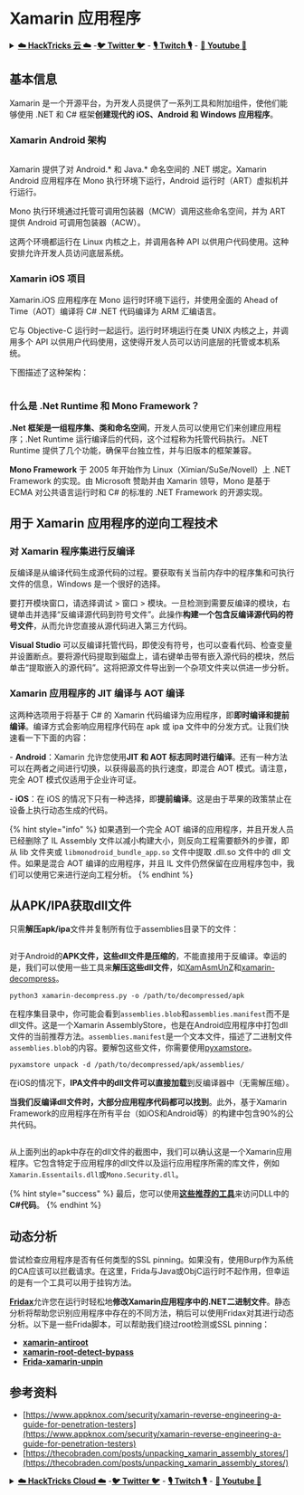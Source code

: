 # Xamarin 应用程序

<details>

<summary><a href="https://cloud.hacktricks.xyz/pentesting-cloud/pentesting-cloud-methodology"><strong>☁️ HackTricks 云 ☁️</strong></a> -<a href="https://twitter.com/hacktricks_live"><strong>🐦 Twitter 🐦</strong></a> - <a href="https://www.twitch.tv/hacktricks_live/schedule"><strong>🎙️ Twitch 🎙️</strong></a> - <a href="https://www.youtube.com/@hacktricks_LIVE"><strong>🎥 Youtube 🎥</strong></a></summary>

* 你在一家**网络安全公司**工作吗？你想在 HackTricks 中看到你的**公司广告**吗？或者你想要**获取最新版本的 PEASS 或下载 HackTricks 的 PDF**吗？请查看[**订阅计划**](https://github.com/sponsors/carlospolop)！
* 发现我们的独家[**NFTs**](https://opensea.io/collection/the-peass-family)收藏品——[**The PEASS Family**](https://opensea.io/collection/the-peass-family)
* 获取[**官方 PEASS & HackTricks 商品**](https://peass.creator-spring.com)
* **加入**[**💬**](https://emojipedia.org/speech-balloon/) [**Discord 群组**](https://discord.gg/hRep4RUj7f) 或 [**telegram 群组**](https://t.me/peass)，或者**关注**我在**Twitter**上的[**🐦**](https://github.com/carlospolop/hacktricks/tree/7af18b62b3bdc423e11444677a6a73d4043511e9/\[https:/emojipedia.org/bird/README.md)[**@carlospolopm**](https://twitter.com/hacktricks\_live)**。**
* **通过向**[**hacktricks 仓库**](https://github.com/carlospolop/hacktricks) **和**[**hacktricks-cloud 仓库**](https://github.com/carlospolop/hacktricks-cloud) **提交 PR 来分享你的黑客技巧。**

</details>

## **基本信息**

Xamarin 是一个开源平台，为开发人员提供了一系列工具和附加组件，使他们能够使用 .NET 和 C# 框架**创建现代的 iOS、Android 和 Windows 应用程序**。

### Xamarin Android 架构&#x20;

<figure><img src="../.gitbook/assets/image (3) (1) (1) (1).png" alt=""><figcaption></figcaption></figure>

Xamarin 提供了对 Android.\* 和 Java.\* 命名空间的 .NET 绑定。Xamarin Android 应用程序在 Mono 执行环境下运行，Android 运行时（ART）虚拟机并行运行。

Mono 执行环境通过托管可调用包装器（MCW）调用这些命名空间，并为 ART 提供 Android 可调用包装器（ACW）。

这两个环境都运行在 Linux 内核之上，并调用各种 API 以供用户代码使用。这种安排允许开发人员访问底层系统。

### Xamarin iOS 项目

Xamarin.iOS 应用程序在 Mono 运行时环境下运行，并使用全面的 Ahead of Time（AOT）编译将 C# .NET 代码编译为 ARM 汇编语言。

它与 Objective-C 运行时一起运行。运行时环境运行在类 UNIX 内核之上，并调用多个 API 以供用户代码使用，这使得开发人员可以访问底层的托管或本机系统。&#x20;

下图描述了这种架构：

<figure><img src="../.gitbook/assets/image (1) (1) (1) (1) (1) (1).png" alt=""><figcaption></figcaption></figure>

### 什么是 .Net Runtime 和 Mono Framework？

**.Net 框架是一组程序集、类和命名空间**，开发人员可以使用它们来创建应用程序；.Net Runtime 运行编译后的代码，这个过程称为托管代码执行。.NET Runtime 提供了几个功能，确保平台独立性，并与旧版本的框架兼容。

**Mono Framework** 于 2005 年开始作为 Linux（Ximian/SuSe/Novell）上 .NET Framework 的实现。由 Microsoft 赞助并由 Xamarin 领导，Mono 是基于 ECMA 对公共语言运行时和 C# 的标准的 .NET Framework 的开源实现。&#x20;



## 用于 Xamarin 应用程序的逆向工程技术

### 对 Xamarin 程序集进行反编译

反编译是从编译代码生成源代码的过程。要获取有关当前内存中的程序集和可执行文件的信息，Windows 是一个很好的选择。

要打开模块窗口，请选择调试 > 窗口 > 模块。一旦检测到需要反编译的模块，右键单击并选择“反编译源代码到符号文件”。此操作**构建一个包含反编译源代码的符号文件**，从而允许您直接从源代码进入第三方代码。

**Visual Studio** 可以反编译托管代码，即使没有符号，也可以查看代码、检查变量并设置断点。要将源代码提取到磁盘上，请右键单击带有嵌入源代码的模块，然后单击“提取嵌入的源代码”。这将把源文件导出到一个杂项文件夹以供进一步分析。

### Xamarin 应用程序的 JIT 编译与 AOT 编译

这两种选项用于将基于 C# 的 Xamarin 代码编译为应用程序，即**即时编译和提前编译**。编译方式会影响应用程序代码在 apk 或 ipa 文件中的分发方式。让我们快速看一下下面的内容：

\- **Android**：Xamarin 允许您使用**JIT 和 AOT 标志同时进行编译**。还有一种方法可以在两者之间进行切换，以获得最高的执行速度，即混合 AOT 模式。请注意，完全 AOT 模式仅适用于企业许可证。

\- **iOS**：在 iOS 的情况下只有一种选择，即**提前编译**。这是由于苹果的政策禁止在设备上执行动态生成的代码。

{% hint style="info" %}
如果遇到一个完全 AOT 编译的应用程序，并且开发人员已经删除了 IL Assembly 文件以减小构建大小，则反向工程需要额外的步骤，即从 lib 文件夹或 `libmonodroid_bundle_app.so` 文件中提取 .dll.so 文件中的 dll 文件。如果是混合 AOT 编译的应用程序，并且 IL 文件仍然保留在应用程序包中，我们可以使用它来进行逆向工程分析。
{% endhint %}
## 从APK/IPA获取dll文件

只需**解压apk/ipa**文件并复制所有位于assemblies目录下的文件：

<figure><img src="../.gitbook/assets/image (2) (1) (1) (1) (1).png" alt=""><figcaption></figcaption></figure>

对于Android的**APK文件，这些dll文件是压缩的**，不能直接用于反编译。幸运的是，我们可以使用一些工具来**解压这些dll文件**，如[XamAsmUnZ](https://github.com/cihansol/XamAsmUnZ)和[xamarin-decompress](https://github.com/NickstaDB/xamarin-decompress)。
```
python3 xamarin-decompress.py -o /path/to/decompressed/apk
```
在程序集目录中，你可能会看到`assemblies.blob`和`assemblies.manifest`而不是dll文件。这是一个Xamarin AssemblyStore，也是在Android应用程序中打包dll文件的当前推荐方法。`assemblies.manifest`是一个文本文件，描述了二进制文件`assemblies.blob`的内容。要解包这些文件，你需要使用[pyxamstore](https://github.com/jakev/pyxamstore)。
```
pyxamstore unpack -d /path/to/decompressed/apk/assemblies/
```
在iOS的情况下，**IPA文件中的dll文件可以直接加载**到反编译器中（无需解压缩）。

**当我们反编译dll文件时，大部分应用程序代码都可以找到**。此外，基于Xamarin Framework的应用程序在所有平台（如iOS和Android等）的构建中包含90%的公共代码。

<figure><img src="../.gitbook/assets/image (3) (1) (1) (1) (1).png" alt=""><figcaption></figcaption></figure>

从上面列出的apk中存在的dll文件的截图中，我们可以确认这是一个Xamarin应用程序。它包含特定于应用程序的dll文件以及运行应用程序所需的库文件，例如`Xamarin.Essentails.dll`或`Mono.Security.dll`。

{% hint style="success" %}
最后，您可以使用[**这些推荐的工具**](../reversing/reversing-tools-basic-methods/#net-decompiler)来访问DLL中的**C#代码**。
{% endhint %}

## 动态分析

尝试检查应用程序是否有任何类型的SSL pinning。如果没有，使用Burp作为系统的CA应该可以拦截请求。在这里，Frida与Java或ObjC运行时不起作用，但幸运的是有一个工具可以用于挂钩方法。

[**Fridax**](https://github.com/NorthwaveSecurity/fridax)允许您在运行时轻松地**修改Xamarin应用程序中的.NET二进制文件**。静态分析将帮助您识别应用程序中存在的不同方法，稍后可以使用Fridax对其进行动态分析。以下是一些Frida脚本，可以帮助我们绕过root检测或SSL pinning：

* [**xamarin-antiroot**](https://codeshare.frida.re/@Gand3lf/xamarin-antiroot/)
* [**xamarin-root-detect-bypass**](https://codeshare.frida.re/@nuschpl/xamarin-root-detect-bypass/)
* [**Frida-xamarin-unpin**](https://github.com/GoSecure/frida-xamarin-unpin)

## 参考资料

* [https://www.appknox.com/security/xamarin-reverse-engineering-a-guide-for-penetration-testers](https://www.appknox.com/security/xamarin-reverse-engineering-a-guide-for-penetration-testers)
* [https://thecobraden.com/posts/unpacking_xamarin_assembly_stores/](https://thecobraden.com/posts/unpacking_xamarin_assembly_stores/)

<details>

<summary><a href="https://cloud.hacktricks.xyz/pentesting-cloud/pentesting-cloud-methodology"><strong>☁️ HackTricks Cloud ☁️</strong></a> -<a href="https://twitter.com/hacktricks_live"><strong>🐦 Twitter 🐦</strong></a> - <a href="https://www.twitch.tv/hacktricks_live/schedule"><strong>🎙️ Twitch 🎙️</strong></a> - <a href="https://www.youtube.com/@hacktricks_LIVE"><strong>🎥 Youtube 🎥</strong></a></summary>

* 您在**网络安全公司**工作吗？您想在HackTricks中看到您的公司广告吗？或者您想获得最新版本的PEASS或下载PDF格式的HackTricks吗？请查看[**SUBSCRIPTION PLANS**](https://github.com/sponsors/carlospolop)！
* 发现我们的独家[NFTs](https://opensea.io/collection/the-peass-family)收藏品[**The PEASS Family**](https://opensea.io/collection/the-peass-family)
* 获取[**官方PEASS和HackTricks衣物**](https://peass.creator-spring.com)
* **加入**[**💬**](https://emojipedia.org/speech-balloon/) [**Discord群组**](https://discord.gg/hRep4RUj7f)或[**电报群组**](https://t.me/peass)，或在**Twitter**上**关注**我[**🐦**](https://github.com/carlospolop/hacktricks/tree/7af18b62b3bdc423e11444677a6a73d4043511e9/\[https:/emojipedia.org/bird/README.md)[**@carlospolopm**](https://twitter.com/hacktricks\_live)**。**
* **通过向**[**hacktricks repo**](https://github.com/carlospolop/hacktricks) **和**[**hacktricks-cloud repo**](https://github.com/carlospolop/hacktricks-cloud) **提交PR来分享您的黑客技巧。**

</details>
